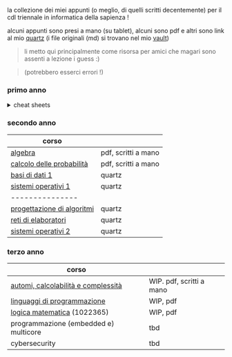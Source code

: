 la collezione dei miei appunti (o meglio, di quelli scritti decentemente) per il cdl triennale in informatica della sapienza ! 

alcuni appunti sono presi a mano (su tablet), alcuni sono pdf e altri sono link al mio [quartz](https://aglaianorza.github.io/notesig/) (i file originali (md) si trovano nel mio [vault](https://github.com/AglaiaNorza/obsidian-vault))

> li metto qui principalmente come risorsa per amici che magari sono assenti a lezione i guess :)
 
> (potrebbero esserci errori !)

### primo anno
<details>
    <summary>cheat sheets</summary>
    <br>

(le mie '**cheat sheets**' !! - contengono le informazioni principali che mi servivano per gli esami, esercizi spiegati, e qualche tip (sono un po' disordinate))

- [progettazione di sistemi digitali](../../raw/main/primo%20anno/psd%20cheat%20sheet.pdf) - (tipi di esercizi d'esame della prof.ssa Massini - e la relativa teoria -, spiegati)
- [calcolo differenziale](../../raw/main/primo%20anno/calcdiff%20cheat%20sheet.pdf) - (formule necessarie ed esempi di esercizi)
- [architettura degli elaboratori](../../raw/main/primo%20anno/arch%20cheat%20sheet.pdf) - (principalmente tips su come svolgere gli esercizi)
</details>

### secondo anno

|corso | |
|---|--|
| [algebra](../../raw/main/secondo%20anno/algebra.pdf) | pdf, scritti a mano |
| [calcolo delle probabilità](../../raw/main/secondo%20anno/calcolo%20delle%20probabilità.pdf) | pdf, scritti a mano |
| [basi di dati 1](https://aglaianorza.github.io/notesig/vault/basi-di-dati-1/basi-di-dati-1) | quartz |
| [sistemi operativi 1](https://aglaianorza.github.io/notesig/vault/sistemi-operativi-1/sistemi-operativi-1) | quartz |
|  --------------- |
| [progettazione di algoritmi](https://aglaianorza.github.io/notesig/vault/progettazione-di-algoritmi/progettazione-di-algoritmi) | quartz |
|[reti di elaboratori](https://aglaianorza.github.io/notesig/vault/reti-di-elaboratori/reti-di-elaboratori) | quartz |
| [sistemi operativi 2](https://aglaianorza.github.io/notesig/vault/sistemi-operativi-2/sistemi-operativi-2) | quartz |

### terzo anno 

| corso |  |
|---| ---|
|[automi, calcolabilità e complessità](../../raw/main/terzo%20anno/automi%2C%20calcolabilit%C3%A0%20e%20complessit%C3%A0.pdf)| WIP. pdf, scritti a mano  |
| [linguaggi di programmazione](../../raw/main/terzo%20anno/linguaggi%20di%20programmmazione.pdf) | WIP, pdf |
| [logica matematica](../../raw/main/terzo%20anno/logica%20matematica.pdf) (1022365) |  WIP, pdf |
| programmazione (embedded e) multicore | tbd |
| cybersecurity | tbd |
